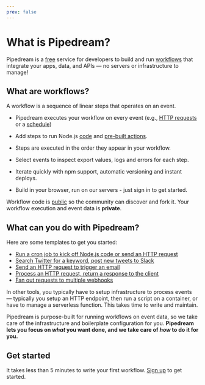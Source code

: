 ```yaml
---
prev: false
---
```


# What is Pipedream?

Pipedream is a [free](/pricing/) service for developers to build and run [workflows](/notebook/) that integrate your apps, data, and APIs — no servers or infrastructure to manage!

## What are workflows?

A workflow is a sequence of linear steps that operates on an event.

- Pipedream executes your workflow on every event (e.g., [HTTP requests](/notebook/sources/#webhook-sources) or a [schedule](/cron/))

- Add steps to run Node.js [code](/notebook/code/) and [pre-built actions](/notebook/actions/).

- Steps are executed in the order they appear in your workflow.

- Select events to inspect export values, logs and errors for each step.

- Iterate quickly with npm support, automatic versioning and instant deploys.

- Build in your browser, run on our servers - just sign in to get started.

Workflow code is [public](/public-workflows/) so the community can discover and fork it. Your workflow execution and event data is **private**.

## What can you do with Pipedream?

Here are some templates to get you started:

- [Run a cron job to kick off Node.js code or send an HTTP request](https://pipedream.com/@tod/cron-scheduler-workflow-free-p_mkC5B1/readme)
- [Search Twitter for a keyword, post new tweets to Slack](https://pipedream.com/@pravin/search-twitter-and-post-new-tweets-to-slack-p_dDCq9m/readme)
- [Send an HTTP request to trigger an email](https://pipedream.com/@pravin/send-yourself-an-email-on-http-request-p_ZJCqj9/readme)
- [Process an HTTP request, return a response to the client](https://pipedream.com/@pravin/return-a-response-from-your-workflow-p_zACJqp/readme)
- [Fan out requests to multiple webhooks](https://pipedream.com/@pravin/fan-out-requests-to-multiple-webhooks-p_4wOCrW/edit?collapse=collapse)

In other tools, you typically have to setup infrastructure to process events — typically you setup an HTTP endpoint, then run a script on a container, or have to manage a serverless function. This takes time to write and maintain.

Pipedream is purpose-built for running workflows on event data, so we take care of the infrastructure and boilerplate configuration for you. **Pipedream lets you focus on _what_ you want done, and we take care of _how_ to do it for you.**

## Get started

It takes less than 5 minutes to write your first workflow. [Sign up](/sign-up/) to get started.

<Footer />
